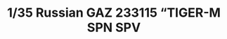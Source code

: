 ---
layout: product
title: "1/35 Russian GAZ 233115 “TIGER-M SPN SPV"
price: "4300" 
desc: "Maketa"
img_path: "/assets/img/MM-VS-010.jpg"
brand: "MENG"
available: false
special_offer: false
new: false
soon: false
cat: "010000"
subcat: "011000"
subsubcat: "00"
sifra: "MM-VS-010"
popular: false
---
